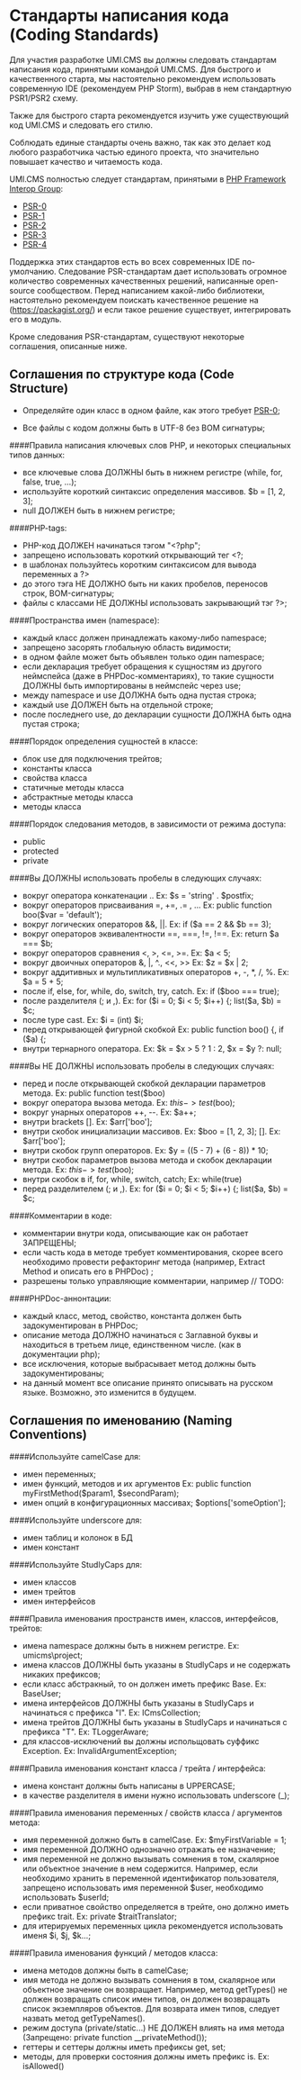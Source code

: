 Стандарты написания кода (Coding Standards)
=============

Для участия разработке UMI.CMS вы должны следовать стандартам написания кода, принятыми командой UMI.CMS.
Для быстрого и качественного старта, мы настоятельно рекомендуем использовать современную IDE (рекомендуем PHP Storm), выбрав в нем стандартную PSR1/PSR2 схему.

Также для быстрого старта рекомендуется изучить уже существующий код UMI.CMS и следовать его стилю.

Соблюдать единые стандарты очень важно, так как это делает код любого разработчика частью единого проекта,
что значительно повышает качество и читаемость кода.

UMI.CMS полностью следует стандартам, принятыми в [PHP Framework Interop Group](http://www.php-fig.org/):

- [PSR-0](http://www.php-fig.org/psr/psr-0/)
- [PSR-1](http://www.php-fig.org/psr/psr-1/)
- [PSR-2](http://www.php-fig.org/psr/psr-2/)
- [PSR-3](http://www.php-fig.org/psr/psr-3/)
- [PSR-4](http://www.php-fig.org/psr/psr-4/)

Поддержка этих стандартов есть во всех современных IDE по-умолчанию.
Следование PSR-стандартам дает использовать огромное количество современных качественных решений,
написанные open-source сообществом.
Перед написанием какой-либо библиотеки, настоятельно рекомендуем
поискать качественное решение на (https://packagist.org/) и если такое решение существует,
интегрировать его в модуль.

Кроме следования PSR-стандартам, существуют некоторые соглашения, описанные ниже.

Соглашения по структуре кода (Code Structure)
-------------

- Определяйте один класс в одном файле, как этого требует [PSR-0](http://www.php-fig.org/psr/psr-0/);

- Все файлы с кодом должны быть в UTF-8 без BOM сигнатуры;

####Правила написания ключевых слов PHP, и некоторых специальных типов данных:

- все ключевые слова ДОЛЖНЫ быть в нижнем регистре (while, for, false, true, ...);
- используйте короткий синтаксис определения массивов. $b = [1, 2, 3];
- null ДОЛЖЕН быть в нижнем регистре;

####PHP-tags:

- PHP-код ДОЛЖЕН начинаться тэгом "<?php";
- запрещено использовать короткий открывающий тег <?;
- в шаблонах пользуйтесь коротким синтаксисом для вывода переменных <?= $boo->a ?>
- до этого тэга НЕ ДОЛЖНО быть ни каких пробелов, переносов строк, BOM-сигнатуры;
- файлы с классами НЕ ДОЛЖНЫ использовать закрывающий тэг ?>;

####Пространства имен (namespace):

- каждый класс должен принадлежать какому-либо namespace;
- запрещено засорять глобальную область видимости;
- в одном файле может быть объявлен только один namespace;
- если декларация требует обращения к сущностям из другого неймспейса (даже в PHPDoc-комментариях),
  то такие сущности ДОЛЖНЫ быть импортированы в неймспейс через use;
- между namespace и use ДОЛЖНА быть одна пустая строка;
- каждый use ДОЛЖЕН быть на отдельной строке;
- после последнего use, до декларации сущности ДОЛЖНА быть одна пустая строка;

####Порядок определения сущностей в классе:
- блок use для подключения трейтов;
- константы класса
- свойства класса
- статичные методы класса
- абстрактные методы класса
- методы класса

####Порядок следования методов, в зависимости от режима доступа:
- public
- protected
- private

####Вы ДОЛЖНЫ использовать пробелы в следующих случаях:
- вокруг оператора конкатенации .. Ex: $s = 'string' . $postfix;
- вокруг операторов присваивания =, +=, .= , ... Ex: public function boo($var = 'default');
- вокруг логических операторов &&, ||. Ex: if ($a == 2 && $b == 3);
- вокруг операторов эквивалентности ==, ===, !=, !==. Ex: return $a === $b;
- вокруг операторов сравнения <, >, <=, >=. Ex: $a < 5;
- вокруг двоичных операторов &, |, ^., <<, >> Ex: $z = $x | 2;
- вокруг аддитивных и мультипликативных операторов +, -, *, /, %. Ex: $a = 5 + 5;
- после if, else, for, while, do, switch, try, catch. Ex: if ($boo === true);
- после разделителя (; и ,). Ex: for ($i = 0; $i < 5; $i++) {; list($a, $b) = $c;
- после type cast. Ex: $i = (int) $i;
- перед открывающей фигурной скобкой Ex: public function boo() {, if ($a) {;
- внутри тернарного оператора. Ex: $k = $x > 5 ? 1 : 2, $x = $y ?: null;

####Вы НЕ ДОЛЖНЫ использовать пробелы в следующих случаях:
- перед и после открывающей скобкой декларации параметров метода. Ex: public function test($boo)
- вокруг оператора вызова метода. Ex: $this->test($boo);
- вокруг унарных операторов ++, --. Ex: $a++;
- внутри brackets []. Ex: $arr['boo'];
- внутри скобок инициализации массивов. Ex: $boo = [1, 2, 3];  []. Ex: $arr['boo'];
- внутри скобок групп операторов. Ex: $y = ((5 - 7) + (6 - 8)) * 10;
- внутри скобок параметров вызова метода и скобок декларации метода. Ex: $this->test($boo);
- внутри скобок в if, for, while, switch, catch; Ex: while(true)
- перед разделителем (; и ,). Ex: for ($i = 0; $i < 5; $i++) {; list($a, $b) = $c;

####Комментарии в коде:
- комментарии внутри кода, описывающие как он работает ЗАПРЕЩЕНЫ;
- если часть кода в методе требует комментирования,
скорее всего необходимо провести рефакторинг метода (например, Extract Method и описать его в PHPDoc) ;
- разрешены только управляющие комментарии, например // TODO:

####PHPDoc-аннонтации:
- каждый класс, метод, свойство, константа должен быть задокументирован в PHPDoc;
- описание метода ДОЛЖНО начинаться с Заглавной буквы и находиться в третьем лице, единственном числе. (как в документации php);
- все исключения, которые выбрасывает метод должны быть задокументированы;
- на данный момент все описание принято описывать на русском языке. Возможно, это изменится в будущем.

Соглашения по именованию (Naming Conventions)
-------------

####Используйте camelCase для:
- имен переменных;
- имен функций, методов и их аргументов Ex: public function myFirstMethod($param1, $secondParam);
- имен опций в конфигурационных массивах; $options['someOption'];

####Используйте underscore для:
- имен таблиц и колонок в БД
- имен констант

####Используйте StudlyCaps для:
- имен классов
- имен трейтов
- имен интерфейсов

####Правила именования пространств имен, классов, интерфейсов, трейтов:
- имена namespace должны быть в нижнем регистре. Ex: umicms\project;
- имена классов ДОЛЖНЫ быть указаны в StudlyCaps и не содержать никаких префиксов;
- если класс абстракный, то он должен иметь префикс Base. Ex: BaseUser;
- имена интерфейсов ДОЛЖНЫ быть указаны в StudlyCaps и начинаться с префикса "I". Ex: ICmsCollection;
- имена трейтов ДОЛЖНЫ быть указаны в StudlyCaps и начинаться с префикса "T". Ex: TLoggerAware;
- для классов-исключений вы должны испольщовать суффикс Exception. Ex: InvalidArgumentException;

####Правила именования констант класса / трейта / интерфейса:
- имена констант должны быть написаны в UPPERCASE;
- в качестве разделителя в имени нужно использовать underscore (_);

####Правила именования переменных / свойств класса / аргументов метода:
- имя переменной должно быть в camelCase. Ex: $myFirstVariable = 1;
- имя переменной ДОЛЖНО однозначно отражать ее назначение;
- имя переменной не должно вызывать сомнения в том, скалярное или объектное значение в нем содержится.
Например, если необходимо хранить в переменной идентификатор пользователя,
запрещено использовать имя переменной $user, необходимо использовать $userId;
- если приватное свойство определяется в трейте, оно должно иметь префикс trait. Ex: private $traitTranslator;
- для итерируемых переменных цикла рекомендуется использовать именя $i, $j, $k...;

####Правила именования функций / методов класса:
- имена методов должны быть в camelCase;
- имя метода не должно вызывать сомнения в том, скалярное или объектное значение он возвращает.
Например, метод getTypes() не должен возвращать список имен типов, он должен возвращать список экземпляров объектов.
Для возврата имен типов, следует назвать метод getTypeNames().
- режим доступа (private/static...) НЕ ДОЛЖЕН влиять на имя метода (Запрещено: private function __privateMethod());
- геттеры и сеттеры должны иметь префиксы get, set;
- методы, для проверки состояния должны иметь префикс is. Ex: isAllowed()


